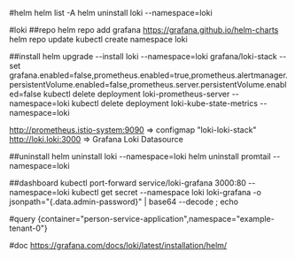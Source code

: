 #helm
helm list -A
helm uninstall loki --namespace=loki

#loki
##repo
helm repo add grafana https://grafana.github.io/helm-charts
helm repo update
kubectl create namespace loki

##install
helm upgrade --install loki --namespace=loki grafana/loki-stack  --set grafana.enabled=false,prometheus.enabled=true,prometheus.alertmanager.persistentVolume.enabled=false,prometheus.server.persistentVolume.enabled=false
kubectl delete deployment loki-prometheus-server --namespace=loki
kubectl delete deployment loki-kube-state-metrics --namespace=loki

http://prometheus.istio-system:9090 => configmap "loki-loki-stack"
http://loki.loki:3000 => Grafana Loki Datasource
                                
##uninstall
helm uninstall loki --namespace=loki
helm uninstall promtail --namespace=loki

##dashboard
kubectl port-forward service/loki-grafana 3000:80 --namespace=loki
kubectl get secret --namespace loki loki-grafana -o jsonpath="{.data.admin-password}" | base64 --decode ; echo
              
#query
{container="person-service-application",namespace="example-tenant-0"}

#doc
https://grafana.com/docs/loki/latest/installation/helm/
